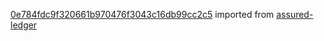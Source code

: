 [0e784fdc9f320661b970476f3043c16db99cc2c5](https://github.com/insolar/assured-ledger/commit/0e784fdc9f320661b970476f3043c16db99cc2c5) imported from [assured-ledger](https://github.com/insolar/assured-ledger)
